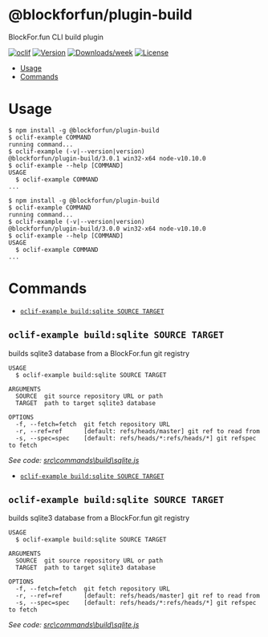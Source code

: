 @blockforfun/plugin-build
=========================

BlockFor.fun CLI build plugin

[![oclif](https://img.shields.io/badge/cli-oclif-brightgreen.svg)](https://oclif.io)
[![Version](https://img.shields.io/npm/v/@blockforfun/plugin-build.svg)](https://npmjs.org/package/@blockforfun/plugin-build)
[![Downloads/week](https://img.shields.io/npm/dw/@blockforfun/plugin-build.svg)](https://npmjs.org/package/@blockforfun/plugin-build)
[![License](https://img.shields.io/npm/l/@blockforfun/plugin-build.svg)](https://github.com/blockforfun/cli/blob/master/plugins/plugin-build/package.json)

<!-- toc -->
* [Usage](#usage)
* [Commands](#commands)
<!-- tocstop -->

<!-- tocstop -->
# Usage
<!-- usage -->
```sh-session
$ npm install -g @blockforfun/plugin-build
$ oclif-example COMMAND
running command...
$ oclif-example (-v|--version|version)
@blockforfun/plugin-build/3.0.1 win32-x64 node-v10.10.0
$ oclif-example --help [COMMAND]
USAGE
  $ oclif-example COMMAND
...
```
<!-- usagestop -->
```sh-session
$ npm install -g @blockforfun/plugin-build
$ oclif-example COMMAND
running command...
$ oclif-example (-v|--version|version)
@blockforfun/plugin-build/3.0.0 win32-x64 node-v10.10.0
$ oclif-example --help [COMMAND]
USAGE
  $ oclif-example COMMAND
...
```
<!-- usagestop -->
# Commands
<!-- commands -->
* [`oclif-example build:sqlite SOURCE TARGET`](#oclif-example-buildsqlite-source-target)

## `oclif-example build:sqlite SOURCE TARGET`

builds sqlite3 database from a BlockFor.fun git registry

```
USAGE
  $ oclif-example build:sqlite SOURCE TARGET

ARGUMENTS
  SOURCE  git source repository URL or path
  TARGET  path to target sqlite3 database

OPTIONS
  -f, --fetch=fetch  git fetch repository URL
  -r, --ref=ref      [default: refs/heads/master] git ref to read from
  -s, --spec=spec    [default: refs/heads/*:refs/heads/*] git refspec to fetch
```

_See code: [src\commands\build\sqlite.js](https://github.com/blockforfun/cli/blob/v3.0.1/src\commands\build\sqlite.js)_
<!-- commandsstop -->
* [`oclif-example build:sqlite SOURCE TARGET`](#oclif-example-buildsqlite-source-target)

## `oclif-example build:sqlite SOURCE TARGET`

builds sqlite3 database from a BlockFor.fun git registry

```
USAGE
  $ oclif-example build:sqlite SOURCE TARGET

ARGUMENTS
  SOURCE  git source repository URL or path
  TARGET  path to target sqlite3 database

OPTIONS
  -f, --fetch=fetch  git fetch repository URL
  -r, --ref=ref      [default: refs/heads/master] git ref to read from
  -s, --spec=spec    [default: refs/heads/*:refs/heads/*] git refspec to fetch
```

_See code: [src\commands\build\sqlite.js](https://github.com/blockforfun/cli/blob/v3.0.0/src\commands\build\sqlite.js)_
<!-- commandsstop -->
